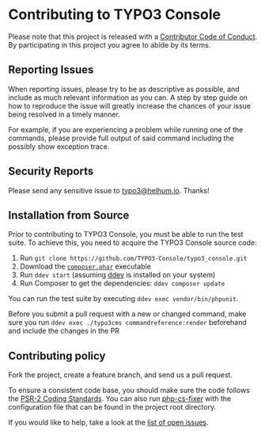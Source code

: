 # Contributing to TYPO3 Console

Please note that this project is released with a
[Contributor Code of Conduct](http://contributor-covenant.org/version/1/4/).
By participating in this project you agree to abide by its terms.

## Reporting Issues

When reporting issues, please try to be as descriptive as possible, and include
as much relevant information as you can. A step by step guide on how to
reproduce the issue will greatly increase the chances of your issue being
resolved in a timely manner.

For example, if you are experiencing a problem while running one of the
commands, please provide full output of said command including the possibly
show exception trace.

## Security Reports

Please send any sensitive issue to [typo3@helhum.io](mailto:typo3@helhum.io). Thanks!

## Installation from Source

Prior to contributing to TYPO3 Console, you must be able to run the test suite.
To achieve this, you need to acquire the TYPO3 Console source code:

1. Run `git clone https://github.com/TYPO3-Console/typo3_console.git`
2. Download the [`composer.phar`](https://getcomposer.org/composer.phar) executable
3. Run `ddev start` (assuming [ddev](https://ddev.com/) is installed on your system)
4. Run Composer to get the dependencies: `ddev composer update`

You can run the test suite by executing `ddev exec vendor/bin/phpunit`.

Before you submit a pull request with a new or changed command,
make sure you run `ddev exec ./typo3cms commandreference:render` beforehand
and include the changes in the PR

Contributing policy
-------------------

Fork the project, create a feature branch, and send us a pull request.

To ensure a consistent code base, you should make sure the code follows
the [PSR-2 Coding Standards](http://www.php-fig.org/psr/psr-2/). You can also
run [php-cs-fixer](https://github.com/FriendsOfPHP/PHP-CS-Fixer) with the
configuration file that can be found in the project root directory.

If you would like to help, take a look at the [list of open issues](https://github.com/TYPO3-Console/TYPO3-Console/issues).
